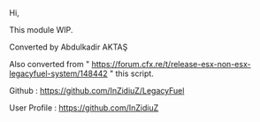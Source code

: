 Hi,

This module WIP.

Converted by Abdulkadir AKTAŞ

Also converted from " https://forum.cfx.re/t/release-esx-non-esx-legacyfuel-system/148442 " this script.

Github : https://github.com/InZidiuZ/LegacyFuel

User Profile : https://github.com/InZidiuZ
